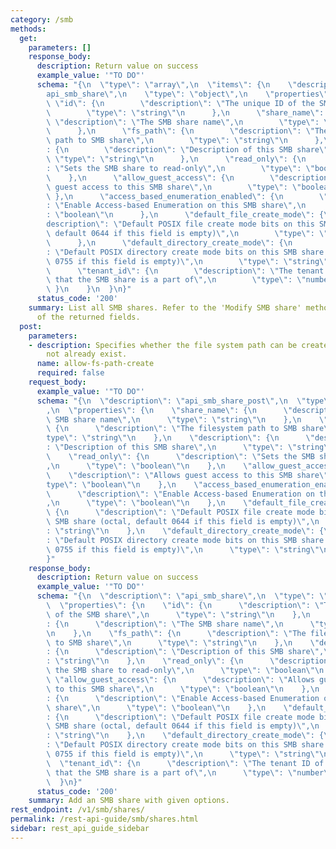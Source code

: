 ```yaml
---
category: /smb
methods:
  get:
    parameters: []
    response_body:
      description: Return value on success
      example_value: '"TO DO"'
      schema: "{\n  \"type\": \"array\",\n  \"items\": {\n    \"description\": \"\
        api_smb_share\",\n    \"type\": \"object\",\n    \"properties\": {\n     \
        \ \"id\": {\n        \"description\": \"The unique ID of the SMB share\",\n\
        \        \"type\": \"string\"\n      },\n      \"share_name\": {\n       \
        \ \"description\": \"The SMB share name\",\n        \"type\": \"string\"\n\
        \      },\n      \"fs_path\": {\n        \"description\": \"The filesystem\
        \ path to SMB share\",\n        \"type\": \"string\"\n      },\n      \"description\"\
        : {\n        \"description\": \"Description of this SMB share\",\n       \
        \ \"type\": \"string\"\n      },\n      \"read_only\": {\n        \"description\"\
        : \"Sets the SMB share to read-only\",\n        \"type\": \"boolean\"\n  \
        \    },\n      \"allow_guest_access\": {\n        \"description\": \"Allows\
        \ guest access to this SMB share\",\n        \"type\": \"boolean\"\n     \
        \ },\n      \"access_based_enumeration_enabled\": {\n        \"description\"\
        : \"Enable Access-based Enumeration on this SMB share\",\n        \"type\"\
        : \"boolean\"\n      },\n      \"default_file_create_mode\": {\n        \"\
        description\": \"Default POSIX file create mode bits on this SMB share (octal,\
        \ default 0644 if this field is empty)\",\n        \"type\": \"string\"\n\
        \      },\n      \"default_directory_create_mode\": {\n        \"description\"\
        : \"Default POSIX directory create mode bits on this SMB share (octal, default\
        \ 0755 if this field is empty)\",\n        \"type\": \"string\"\n      },\n\
        \      \"tenant_id\": {\n        \"description\": \"The tenant ID of the tenant\
        \ that the SMB share is a part of\",\n        \"type\": \"number\"\n     \
        \ }\n    }\n  }\n}"
      status_code: '200'
    summary: List all SMB shares. Refer to the 'Modify SMB share' method for a description
      of the returned fields.
  post:
    parameters:
    - description: Specifies whether the file system path can be created if it does
        not already exist.
      name: allow-fs-path-create
      required: false
    request_body:
      example_value: '"TO DO"'
      schema: "{\n  \"description\": \"api_smb_share_post\",\n  \"type\": \"object\"\
        ,\n  \"properties\": {\n    \"share_name\": {\n      \"description\": \"The\
        \ SMB share name\",\n      \"type\": \"string\"\n    },\n    \"fs_path\":\
        \ {\n      \"description\": \"The filesystem path to SMB share\",\n      \"\
        type\": \"string\"\n    },\n    \"description\": {\n      \"description\"\
        : \"Description of this SMB share\",\n      \"type\": \"string\"\n    },\n\
        \    \"read_only\": {\n      \"description\": \"Sets the SMB share to read-only\"\
        ,\n      \"type\": \"boolean\"\n    },\n    \"allow_guest_access\": {\n  \
        \    \"description\": \"Allows guest access to this SMB share\",\n      \"\
        type\": \"boolean\"\n    },\n    \"access_based_enumeration_enabled\": {\n\
        \      \"description\": \"Enable Access-based Enumeration on this SMB share\"\
        ,\n      \"type\": \"boolean\"\n    },\n    \"default_file_create_mode\":\
        \ {\n      \"description\": \"Default POSIX file create mode bits on this\
        \ SMB share (octal, default 0644 if this field is empty)\",\n      \"type\"\
        : \"string\"\n    },\n    \"default_directory_create_mode\": {\n      \"description\"\
        : \"Default POSIX directory create mode bits on this SMB share (octal, default\
        \ 0755 if this field is empty)\",\n      \"type\": \"string\"\n    }\n  }\n\
        }"
    response_body:
      description: Return value on success
      example_value: '"TO DO"'
      schema: "{\n  \"description\": \"api_smb_share\",\n  \"type\": \"object\",\n\
        \  \"properties\": {\n    \"id\": {\n      \"description\": \"The unique ID\
        \ of the SMB share\",\n      \"type\": \"string\"\n    },\n    \"share_name\"\
        : {\n      \"description\": \"The SMB share name\",\n      \"type\": \"string\"\
        \n    },\n    \"fs_path\": {\n      \"description\": \"The filesystem path\
        \ to SMB share\",\n      \"type\": \"string\"\n    },\n    \"description\"\
        : {\n      \"description\": \"Description of this SMB share\",\n      \"type\"\
        : \"string\"\n    },\n    \"read_only\": {\n      \"description\": \"Sets\
        \ the SMB share to read-only\",\n      \"type\": \"boolean\"\n    },\n   \
        \ \"allow_guest_access\": {\n      \"description\": \"Allows guest access\
        \ to this SMB share\",\n      \"type\": \"boolean\"\n    },\n    \"access_based_enumeration_enabled\"\
        : {\n      \"description\": \"Enable Access-based Enumeration on this SMB\
        \ share\",\n      \"type\": \"boolean\"\n    },\n    \"default_file_create_mode\"\
        : {\n      \"description\": \"Default POSIX file create mode bits on this\
        \ SMB share (octal, default 0644 if this field is empty)\",\n      \"type\"\
        : \"string\"\n    },\n    \"default_directory_create_mode\": {\n      \"description\"\
        : \"Default POSIX directory create mode bits on this SMB share (octal, default\
        \ 0755 if this field is empty)\",\n      \"type\": \"string\"\n    },\n  \
        \  \"tenant_id\": {\n      \"description\": \"The tenant ID of the tenant\
        \ that the SMB share is a part of\",\n      \"type\": \"number\"\n    }\n\
        \  }\n}"
      status_code: '200'
    summary: Add an SMB share with given options.
rest_endpoint: /v1/smb/shares/
permalink: /rest-api-guide/smb/shares.html
sidebar: rest_api_guide_sidebar
---
```

